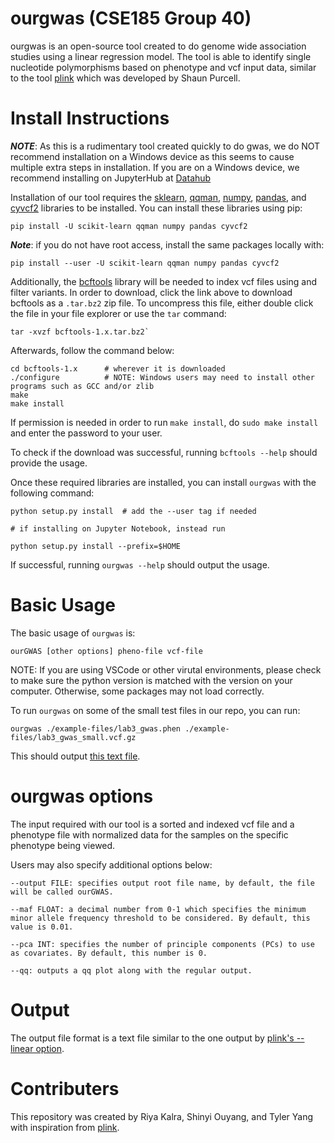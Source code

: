 # ourgwas (CSE185 Group 40)
ourgwas is an open-source tool created to do genome wide association studies using a linear regression model. The tool is able to identify single nucleotide polymorphisms based on phenotype and vcf input data, similar to the tool [plink](https://zzz.bwh.harvard.edu/plink/) which was developed by Shaun Purcell.

# Install Instructions

***NOTE***: As this is a rudimentary tool created quickly to do gwas, we do NOT recommend installation on a Windows device as this seems to cause multiple extra steps in installation. If you are on a Windows device, we recommend installing on JupyterHub at [Datahub](https://datahub.ucsd.edu/hub/spawn)

Installation of our tool requires the [sklearn](https://scikit-learn.org/stable/), [qqman](https://pypi.org/project/qqman/), [numpy](https://numpy.org/), [pandas](https://pandas.pydata.org/), and [cyvcf2](https://brentp.github.io/cyvcf2/) libraries to be installed. You can install these libraries using pip:
```
pip install -U scikit-learn qqman numpy pandas cyvcf2
```

***Note***: if you do not have root access, install the same packages locally with:

```
pip install --user -U scikit-learn qqman numpy pandas cyvcf2
```

Additionally, the [bcftools](http://www.htslib.org/download/) library will be needed to index vcf files using and filter variants. In order to download, click the link above to download bcftools as a `.tar.bz2` zip file. To uncompress this file, either double click the file in your file explorer or use the `tar` command:
```
tar -xvzf bcftools-1.x.tar.bz2`
```
Afterwards, follow the command below:
```
cd bcftools-1.x      # wherever it is downloaded
./configure          # NOTE: Windows users may need to install other programs such as GCC and/or zlib
make
make install
```
If permission is needed in order to run `make install`, do `sudo make install` and enter the password to your user.

To check if the download was successful, running `bcftools --help` should provide the usage.

Once these required libraries are installed, you can install `ourgwas` with the following command:
```
python setup.py install  # add the --user tag if needed

# if installing on Jupyter Notebook, instead run

python setup.py install --prefix=$HOME
```

If successful, running `ourgwas --help` should output the usage. 

# Basic Usage

The basic usage of `ourgwas` is:
```
ourGWAS [other options] pheno-file vcf-file
```

NOTE: If you are using VSCode or other virutal environments, please check to make sure the python version is matched with the version on your computer. Otherwise, some packages may not load correctly.

To run `ourgwas` on some of the small test files in our repo, you can run:
```
ourgwas ./example-files/lab3_gwas.phen ./example-files/lab3_gwas_small.vcf.gz
```
This should output [this text file](https://github.com/ShinyiOuyang/cse185-gwas-tool/blob/main/ourgwas.out.txt).

<!--insert the output of the test files here-->

# ourgwas options

The input required with our tool is a sorted and indexed vcf file and a phenotype file with normalized data for the samples on the specific phenotype being viewed.

Users may also specify additional options below:
```
--output FILE: specifies output root file name, by default, the file will be called ourGWAS.

--maf FLOAT: a decimal number from 0-1 which specifies the minimum minor allele frequency threshold to be considered. By default, this value is 0.01.

--pca INT: specifies the number of principle components (PCs) to use as covariates. By default, this number is 0.

--qq: outputs a qq plot along with the regular output.
```

# Output
The output file format is a text file similar to the one output by [plink's --linear option](https://www.cog-genomics.org/plink/1.9/formats#assoc_linear).

# Contributers
This repository was created by Riya Kalra, Shinyi Ouyang, and Tyler Yang with inspiration from [plink](https://zzz.bwh.harvard.edu/plink/). 
